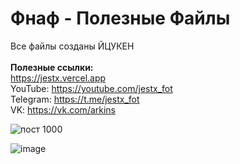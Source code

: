 # Фнаф - Полезные Файлы
Все файлы созданы ЙЦУКЕН
<br><br>
**Полезные ссылки:**
<br>
https://jestx.vercel.app
<br>
YouTube: https://youtube.com/jestx_fot
<br>
Telegram: https://t.me/jestx_fot
<br>
VK: https://vk.com/arkins

![пост 1000](https://user-images.githubusercontent.com/87380272/134345681-57d5fd28-5d2b-42df-9a6b-2c3f1eca903b.png)

![image](https://user-images.githubusercontent.com/87380272/134428356-4a9e1294-28bf-4891-8001-63850ea3e0a2.png)
